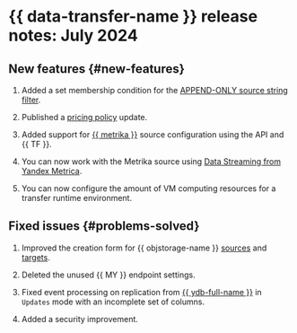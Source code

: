 # {{ data-transfer-name }} release notes: July 2024

## New features {#new-features}

1. Added a set membership condition for the [APPEND-ONLY source string filter](../concepts/data-transformation.md#append-only-sources).


1. Published a [pricing policy](../pricing.md) update.

1. Added support for [{{ metrika }}](../operations/endpoint/source/metrika.md) source configuration using the API and {{ TF }}.

1. You can now work with the Metrika source using [Data Streaming from Yandex Metrica](/marketplace/products/varioqub/metrica-data-streaming).

1. You can now configure the amount of VM computing resources for a transfer runtime environment.


## Fixed issues {#problems-solved}


1. Improved the creation form for {{ objstorage-name }} [sources](../operations/endpoint/source/object-storage.md) and [targets](../operations/endpoint/target/object-storage.md).

1. Deleted the unused {{ MY }} endpoint settings.

1. Fixed event processing on replication from [{{ ydb-full-name }}](../operations/endpoint/source/ydb.md) in `Updates` mode with an incomplete set of columns.

1. Added a security improvement.
